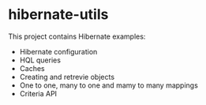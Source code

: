 hibernate-utils
===============

This project contains Hibernate examples:

- Hibernate configuration
- HQL queries
- Caches
- Creating and retrevie objects
- One to one, many to one and mamy to many mappings
- Criteria API
